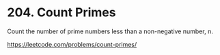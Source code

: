 # 204. Count Primes

Count the number of prime numbers less than a non-negative number, n.

<https://leetcode.com/problems/count-primes/>
